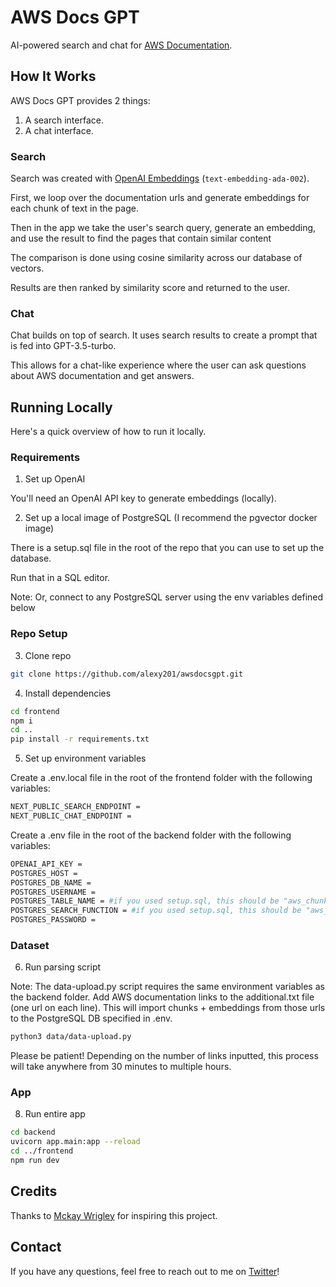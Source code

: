 # AWS Docs GPT

AI-powered search and chat for [AWS Documentation](https://docs.aws.amazon.com/).

## How It Works

AWS Docs GPT provides 2 things:

1. A search interface.
2. A chat interface.

### Search

Search was created with [OpenAI Embeddings](https://platform.openai.com/docs/guides/embeddings) (`text-embedding-ada-002`).

First, we loop over the documentation urls and generate embeddings for each chunk of text in the page.

Then in the app we take the user's search query, generate an embedding, and use the result to find the pages that contain similar content 

The comparison is done using cosine similarity across our database of vectors.

Results are then ranked by similarity score and returned to the user.

### Chat

Chat builds on top of search. It uses search results to create a prompt that is fed into GPT-3.5-turbo.

This allows for a chat-like experience where the user can ask questions about AWS documentation and get answers.

## Running Locally

Here's a quick overview of how to run it locally.

### Requirements

1. Set up OpenAI

You'll need an OpenAI API key to generate embeddings (locally).

2. Set up a local image of PostgreSQL (I recommend the pgvector docker image)

There is a setup.sql file in the root of the repo that you can use to set up the database.

Run that in a SQL editor.

Note: Or, connect to any PostgreSQL server using the env variables defined below

### Repo Setup

3. Clone repo

```bash
git clone https://github.com/alexy201/awsdocsgpt.git
```

4. Install dependencies

```bash
cd frontend
npm i
cd ..
pip install -r requirements.txt
```

5. Set up environment variables

Create a .env.local file in the root of the frontend folder with the following variables:

```bash
NEXT_PUBLIC_SEARCH_ENDPOINT =
NEXT_PUBLIC_CHAT_ENDPOINT = 
```

Create a .env file in the root of the backend folder with the following variables:

```bash
OPENAI_API_KEY = 
POSTGRES_HOST = 
POSTGRES_DB_NAME = 
POSTGRES_USERNAME = 
POSTGRES_TABLE_NAME = #if you used setup.sql, this should be "aws_chunks"
POSTGRES_SEARCH_FUNCTION = #if you used setup.sql, this should be "aws_gpt_search"
POSTGRES_PASSWORD = 
```

### Dataset

6. Run parsing script

Note: The data-upload.py script requires the same environment variables as the backend folder. Add AWS documentation links to the additional.txt file (one url on each line). This will import chunks + embeddings from those urls to the PostgreSQL DB specified in .env.

```bash
python3 data/data-upload.py
```

Please be patient! Depending on the number of links inputted, this process will take anywhere from 30 minutes to multiple hours.

### App

8. Run entire app

```bash
cd backend
uvicorn app.main:app --reload
cd ../frontend
npm run dev
```

## Credits

Thanks to [Mckay Wrigley](https://github.com/mckaywrigley) for inspiring this project.

## Contact

If you have any questions, feel free to reach out to me on [Twitter](https://twitter.com/sima_alexx)!